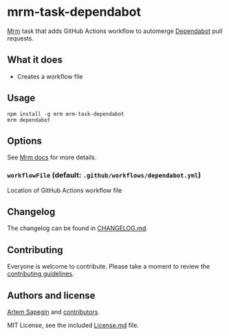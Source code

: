 <!-- Dependabot -->

# mrm-task-dependabot

[Mrm](https://github.com/sapegin/mrm) task that adds GitHub Actions workflow to automerge [Dependabot](https://dependabot.com/) pull requests.

## What it does

- Creates a workflow file

## Usage

```
npm install -g mrm mrm-task-dependabot
mrm dependabot
```

## Options

See [Mrm docs](../../docs/Getting_started.md) for more details.

### `workflowFile` (default: `.github/workflows/dependabot.yml`)

Location of GitHub Actions workflow file

## Changelog

The changelog can be found in [CHANGELOG.md](CHANGELOG.md).

## Contributing

Everyone is welcome to contribute. Please take a moment to review the [contributing guidelines](../../Contributing.md).

## Authors and license

[Artem Sapegin](https://sapegin.me) and [contributors](https://github.com/sapegin/mrm/graphs/contributors).

MIT License, see the included [License.md](License.md) file.

